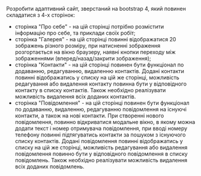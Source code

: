 Розробити адаптивний сайт, зверстаний на bootstrap 4, який повинен складатися з 4-х сторінок:
- сторінка "Про себе" - на цій сторінці потрібно розмістити інформацію про себе, та приклади своїх робіт;
- сторінка "Галерея" - на цій сторінці повинні відображатися 20 зображень різного розміру, при натисненні зображення розгортається на вікно браузеру, наявні кнопки переходу між зображеннями (вперед/назад/закрити зображення); 
- сторінка "Контакти" - на цій сторінці повинен бути функціонал по додаванню, редагуванню, видаленню контактів. Додані контакти повинні відображатись у списку на цій же сторінці, можливість редагування або видалення контакту повинна бути у відповідного контакту в списку контактів. Також необхідно реалізувати можливість видалення всіх доданих контактів. 
- сторінка "Повідомлення" -  на цій сторінці повинен бути функціонал по додаванню, видаленню, редагуванню повідомлення на існуючі контакти, а також на нові контакти. При створенні нового повідомлення, повинно відкриватися модальне вікно, в якому можна додати текст і номер отримувача повідомлення, при вводі номеру телефону повинні підтягуватись контакти за пошуком з існуючого списку контактів. Додані повідомлення повинні відображатись у списку на цій же сторінці, можливість редагування або видалення повідомлення повинно бути у відповідного повідомлення в списку повідомлень. Також необхідно реалізувати можливість видалення всіх доданих повідомлень.